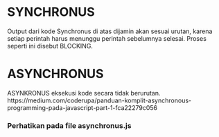 <h1>SYNCHRONUS</h1>
<p>Output dari kode Synchronus di atas dijamin akan sesuai urutan, karena setiap perintah harus menunggu perintah sebelumnya selesai. Proses seperti ini disebut BLOCKING.</p>

<h1>ASYNCHRONUS</h1>
<p>ASYNKRONUS eksekusi kode secara tidak berurutan.
https://medium.com/coderupa/panduan-komplit-asynchronous-programming-pada-javascript-part-1-fca22279c056</p>
<h3>Perhatikan pada file asynchronus.js</h3>